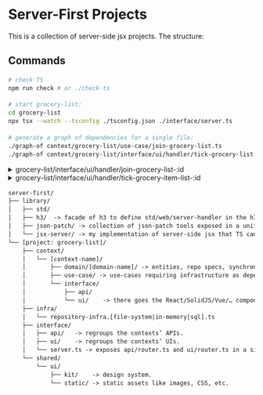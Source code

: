 # Server-First Projects

This is a collection of server-side jsx projects. The structure:

## Commands

```sh
# check TS
npm run check # or ./check-ts

# start grocery-list:
cd grocery-list
npx tsx --watch --tsconfig ./tsconfig.json ./interface/server.ts

# generate a graph of dependencies for a single file:
./graph-of context/grocery-list/use-case/join-grocery-list.ts
./graph-of context/grocery-list/interface/ui/handler/tick-grocery-list-item-:id.tsx
```

<details>
  <summary>
    grocery-list/interface/ui/handler/join-grocery-list-:id
  </summary>

![grocery-list/interface/ui/handler/join-grocery-list-:id](./grocery-list/docs/context--grocery-list--interface--ui--handler--join-grocery-list-:id.tsx.svg)

</details>

<details>
<summary>
grocery-list/interface/ui/handler/tick-grocery-item-list-:id
</summary>

![grocery-list/interface/ui/handler/tick-grocery-item-list-:id](./grocery-list/docs/context--grocery-list--interface--ui--handler--tick-grocery-list-item-:id.tsx.svg)

</details>

```txt
server-first/
├── library/
│   ├── std/
│   ├── h3/  -> facade of h3 to define std/web/server-handler in the h3 world.
│   ├── json-patch/ -> collection of json-patch tools exposed in a unified stable API.
│   └── jsx-server/ -> my implementation of server-side jsx that TS can understand.
└── [project: grocery-list]/
    ├── context/
    │   └── [context-name]/
    │       ├── domain/[domain-name]/ -> entities, repo specs, synchronous behavior logic.
    │       ├── use-case/ -> use-cases requiring infrastructure as dependency
    │       └── interface/
    │           ├── api/
    │           └── ui/    -> there goes the React/SolidJS/Vue/… components
    ├── infra/
    │   └── repository-infra.[file-system|in-memory|sql].ts
    ├── interface/
    │   ├── api/   -> regroups the contexts’ APIs.
    │   ├── ui/    -> regroups the contexts’ UIs.
    │   └── server.ts -> exposes api/router.ts and ui/router.ts in a single server.
    └── shared/
        └── ui/
            ├── kit/    -> design system.
            └── static/ -> static assets like images, CSS, etc.
```
